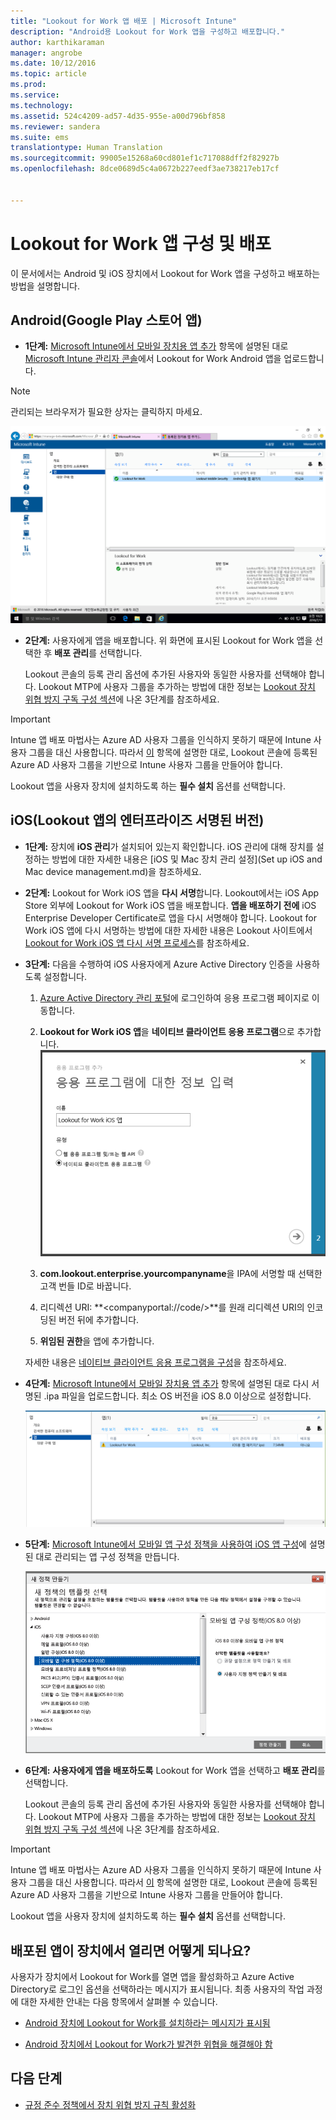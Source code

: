 ```yaml
---
title: "Lookout for Work 앱 배포 | Microsoft Intune"
description: "Android용 Lookout for Work 앱을 구성하고 배포합니다."
author: karthikaraman
manager: angrobe
ms.date: 10/12/2016
ms.topic: article
ms.prod: 
ms.service: 
ms.technology: 
ms.assetid: 524c4209-ad57-4d35-955e-a00d796bf858
ms.reviewer: sandera
ms.suite: ems
translationtype: Human Translation
ms.sourcegitcommit: 99005e15268a60cd801ef1c717088dff2f82927b
ms.openlocfilehash: 8dce0689d5c4a0672b227eedf3ae738217eb17cf


---
```


# Lookout for Work 앱 구성 및 배포
이 문서에서는 Android 및 iOS 장치에서 Lookout for Work 앱을 구성하고 배포하는 방법을 설명합니다.

## Android(Google Play 스토어 앱)

* **1단계:**   [Microsoft Intune에서 모바일 장치용 앱 추가](https://docs.microsoft.com/en-us/intune/deploy-use/add-apps-for-mobile-devices-in-microsoft-intune) 항목에 설명된 대로 [Microsoft Intune 관리자 콘솔](https://manage.microsoft.com)에서 Lookout for Work Android 앱을 업로드합니다.
>[!NOTE]
> 관리되는 브라우저가 필요한 상자는 클릭하지 마세요.

![목록에서 Lookout for Work 앱을 보여 주는 Intune 관리 콘솔 앱 페이지 스크린샷](../media/mtp/lookout-app-listed-intune-console.png)

* **2단계:** 사용자에게 앱을 배포합니다. 위 화면에 표시된 Lookout for Work 앱을 선택한 후 **배포 관리**를 선택합니다.

  Lookout  콘솔의 등록 관리 옵션에 추가된 사용자와 동일한 사용자를 선택해야 합니다.  Lookout MTP에 사용자 그룹을 추가하는 방법에 대한 정보는 [Lookout 장치 위협 방지 구독 구성 섹션](set-up-your-subscription-with-lookout-mtp#configure-your-subscription-with-lookout-mtp)에 나온 3단계를 참조하세요.
>[!IMPORTANT]
> Intune 앱 배포 마법사는 Azure AD 사용자 그룹을 인식하지 못하기 때문에 Intune 사용자 그룹을 대신 사용합니다. 따라서 [이](plan-your-user-and-device-groups.md) 항목에 설명한 대로, Lookout 콘솔에 등록된 Azure AD 사용자 그룹을 기반으로 Intune 사용자 그룹을 만들어야 합니다.

Lookout 앱을 사용자 장치에 설치하도록 하는 **필수 설치** 옵션를 선택합니다.


## iOS(Lookout 앱의 엔터프라이즈 서명된 버전)

* **1단계:** 장치에 **iOS 관리**가 설치되어 있는지 확인합니다. iOS 관리에 대해 장치를 설정하는 방법에 대한 자세한 내용은 [iOS 및 Mac 장치 관리 설정](Set up iOS and Mac device management.md)을 참조하세요.

* **2단계:** Lookout for Work iOS 앱을 **다시 서명**합니다. Lookout에서는 iOS App Store 외부에 Lookout for Work iOS 앱을 배포합니다. **앱을 배포하기 전에** iOS Enterprise Developer Certificate로 앱을 다시 서명해야 합니다. Lookout for Work iOS 앱에 다시 서명하는 방법에 대한 자세한 내용은 Lookout 사이트에서 [Lookout for Work iOS 앱 다시 서명 프로세스](https://personal.support.lookout.com/hc/en-us/articles/114094038714)를 참조하세요.


* **3단계:** 다음을 수행하여 iOS 사용자에게 Azure Active Directory 인증을 사용하도록 설정합니다.
  1.  [Azure Active Directory 관리 포털](https://manage.windowsazure.com)에 로그인하여 응용 프로그램 페이지로 이동합니다.
  2.  **Lookout for Work iOS 앱**을 **네이티브 클라이언트 응용 프로그램**으로 추가합니다.
  ![네이티브 클라이언트 앱 옵션을 보여 주는 앱 추가 대화 상자의 스크린샷](../media/mtp/aad-add-app.png)
  
  3. **com.lookout.enterprise.yourcompanyname**을 IPA에 서명할 때 선택한 고객 번들 ID로 바꿉니다.
  4.  리디렉션 URI: **&lt;companyportal://code/>**를 원래 리디렉션 URI의 인코딩된 버전 뒤에 추가합니다.
  5.  **위임된 권한**을 앱에 추가합니다.

  자세한 내용은 [네이티브 클라이언트 응용 프로그램을 구성](https://azure.microsoft.com/en-us/documentation/articles/app-service-mobile-how-to-configure-active-directory-authentication/#optional-configure-a-native-client-application)을 참조하세요.


* **4단계:** [Microsoft Intune에서 모바일 장치용 앱 추가](https://docs.microsoft.com/en-us/intune/deploy-use/add-apps-for-mobile-devices-in-microsoft-intune) 항목에 설명된 대로 다시 서명된 .ipa 파일을 업로드합니다. 최소 OS 버전을 iOS 8.0 이상으로 설정합니다.

  ![앱 목록에 표시되는 Lookout for Work 앱이 포함된 Intune 관리자 콘솔의 앱 페이지 스크린샷](../media/mtp/ios-app-uploaded-intune.png)

* **5단계:** [Microsoft Intune에서 모바일 앱 구성 정책을 사용하여 iOS 앱 구성](https://docs.microsoft.com/en-us/intune/deploy-use/configure-ios-apps-with-mobile-app-configuration-policies-in-microsoft-intune)에 설명된 대로 관리되는 앱 구성 정책을 만듭니다.

  ![iOS 8.0 이상 앱 구성 정책이 강조 표시된 새 정책 마법사의 스크린샷](../media/mtp/ios-app-config.png)

* **6단계:** **사용자에게 앱을 배포하도록** Lookout for Work 앱을 선택하고 **배포 관리**를 선택합니다.

  Lookout  콘솔의 등록 관리 옵션에 추가된 사용자와 동일한 사용자를 선택해야 합니다.  Lookout MTP에 사용자 그룹을 추가하는 방법에 대한 정보는 [Lookout 장치 위협 방지 구독 구성 섹션](set-up-your-subscription-with-lookout-mtp#configure-your-subscription-with-lookout-mtp)에 나온 3단계를 참조하세요.
>[!IMPORTANT]
> Intune 앱 배포 마법사는 Azure AD 사용자 그룹을 인식하지 못하기 때문에 Intune 사용자 그룹을 대신 사용합니다. 따라서 [이](plan-your-user-and-device-groups.md) 항목에 설명한 대로, Lookout 콘솔에 등록된 Azure AD 사용자 그룹을 기반으로 Intune 사용자 그룹을 만들어야 합니다.

Lookout 앱을 사용자 장치에 설치하도록 하는 **필수 설치** 옵션를 선택합니다.

## 배포된 앱이 장치에서 열리면 어떻게 되나요?




사용자가 장치에서 Lookout for Work를 열면 앱을 활성화하고 Azure Active Directory로 로그인 옵션을 선택하라는 메시지가 표시됩니다. 최종 사용자의 작업 과정에 대한 자세한 안내는 다음 항목에서 살펴볼 수 있습니다.

* [Android 장치에 Lookout for Work를 설치하라는 메시지가 표시됨](http://docs.microsoft.com/intune/enduser/you-are-prompted-to-install-lookout-for-work-android)

* [Android 장치에서 Lookout for Work가 발견한 위협을 해결해야 함](http://docs.microsoft.com/intune/enduser/you-need-to-resolve-a-threat-found-by-lookout-for-work-android)

## 다음 단계
* [규정 준수 정책에서 장치 위협 방지 규칙 활성화](enable-device-threat-protection-rule-in-compliance-policy.md)



<!--HONumber=Oct16_HO2-->



